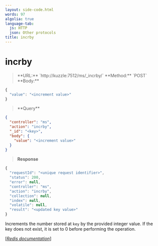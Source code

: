 ```yaml
---
layout: side-code.html
words: 97
algolia: true
language-tab:
  js: HTTP
  json: Other protocols
title: incrby
---
```


# incrby



<blockquote class="js">
<p>
**URL:** `http://kuzzle:7512/ms/_incrby/<key>`  
**Method:** `POST`  
**Body:**
</p>
</blockquote>


```js
{
  "value": "<increment value>"
}
```



<blockquote class="json">
<p>
**Query**
</p>
</blockquote>


```json
{
  "controller": "ms",
  "action": "incrby",
  "_id": "<key>",
  "body": {
    "value": "<increment value>"
  }
}
```

>**Response**

```javascript
{
  "requestId": "<unique request identifier>",
  "status": 200,
  "error": null,
  "controller": "ms",
  "action": "incrby",
  "collection": null,
  "index": null,
  "volatile": null,
  "result": "<updated key value>"
}
```

Increments the number stored at `key` by the provided integer value. If the key does not exist, it is set to 0 before performing the operation.

[[_Redis documentation_]](https://redis.io/commands/incrby)
